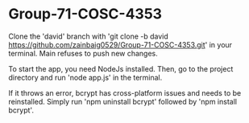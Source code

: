 # Group-71-COSC-4353

Clone the 'david' branch with 'git clone -b david https://github.com/zainbaig0529/Group-71-COSC-4353.git' in your terminal. Main refuses to push new changes.

To start the app, you need NodeJs installed. Then, go to the project directory and run 'node app.js' in the terminal.

If it throws an error, bcrypt has cross-platform issues and needs to be reinstalled. Simply run 'npm uninstall bcrypt' followed by 'npm install bcrypt'.
